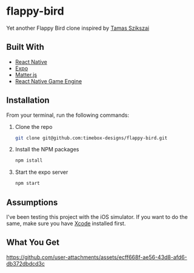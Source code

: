 # flappy-bird

Yet another Flappy Bird clone inspired by [Tamas Szikszai](https://youtu.be/XzLekeXt-Bg?si=VOwsW6KKeMmhupGQ)

## Built With

- [React Native](https://reactnative.dev/)
- [Expo](https://expo.dev/)
- [Matter.js](https://brm.io/matter-js/)
- [React Native Game Engine](https://github.com/bberak/react-native-game-engine)

## Installation

From your terminal, run the following commands:

1. Clone the repo
   ```zsh
   git clone git@github.com:timebox-designs/flappy-bird.git
   ```
2. Install the NPM packages
   ```zsh
   npm istall
   ```
3. Start the expo server
   ```zsh
   npm start
   ```

## Assumptions

I've been testing this project with the iOS simulator. If you want to do the same, make sure you have [Xcode](https://developer.apple.com/documentation/safari-developer-tools/installing-xcode-and-simulators) installed first.

## What You Get

https://github.com/user-attachments/assets/ecff668f-ae56-43d8-afd6-db372dbdcd3c

